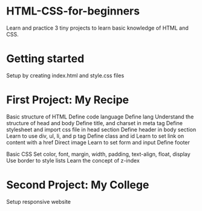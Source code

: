 # HTML-CSS-for-beginners
Learn and practice 3 tiny projects to learn basic knowledge of HTML and CSS.

# Getting started
Setup by creating index.html and style.css files

# First Project: My Recipe

Basic structure of HTML
Define code language
Define lang
Understand the structure of head and body
Define title, and charset in meta tag
Define stylesheet and import css file in head section
Define header in body section
Learn to use div, ul, li, and p tag
Define class and id
Learn to set link on content with a href
Direct image
Learn to set form and input
Define footer

Basic CSS
Set color, font, margin, width, padding, text-align, float, display
Use border to style lists
Learn the concept of z-index

# Second Project: My College
Setup responsive website
